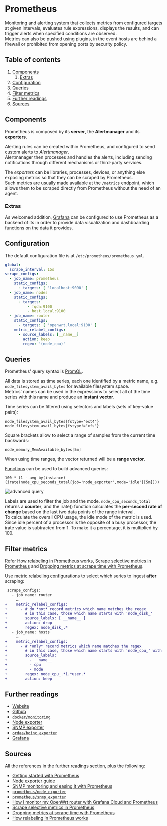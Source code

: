 # Prometheus

Monitoring and alerting system that collects metrics from configured targets at given intervals, evaluates rule
expressions, displays the results, and can trigger alerts when specified conditions are observed.<br/>
Metrics can also be pushed using plugins, in the event hosts are behind a firewall or prohibited from opening ports by
security policy.

## Table of contents <!-- omit in toc -->

1. [Components](#components)
   1. [Extras](#extras)
1. [Configuration](#configuration)
1. [Queries](#queries)
1. [Filter metrics](#filter-metrics)
1. [Further readings](#further-readings)
1. [Sources](#sources)

## Components

Prometheus is composed by its **server**, the **Alertmanager** and its **exporters**.

Alerting rules can be created within Prometheus, and configured to send custom alerts to _Alertmanager_.<br/>
Alertmanager then processes and handles the alerts, including sending notifications through different mechanisms or
third-party services.

The _exporters_ can be libraries, processes, devices, or anything else exposing metrics so that they can be scraped by
Prometheus.<br/>
Such metrics are usually made available at the `/metrics` endpoint, which allows them to be scraped directly from
Prometheus without the need of an agent.

### Extras

As welcomed addition, [Grafana] can be configured to use Prometheus as a backend of its in order to provide data
visualization and dashboarding functions on the data it provides.

## Configuration

The default configuration file is at `/etc/prometheus/prometheus.yml`.

```yml
global:
  scrape_interval: 15s
scrape_configs:
  - job_name: prometheus
    static_configs:
      - targets: [ 'localhost:9090' ]
  - job_name: nodes
    static_configs:
      - targets:
          - fqdn:9100
          - host.local:9100
  - job_name: router
    static_configs:
      - targets: [ 'openwrt.local:9100' ]
    metric_relabel_configs:
      - source_labels: [__name__]
        action: keep
        regex: '(node_cpu)'
```

## Queries

Prometheus' query syntax is [PromQL].

All data is stored as time series, each one identified by a metric name, e.g. `node_filesystem_avail_bytes` for
available filesystem space.<br/>
Metrics' names can be used in the expressions to select all of the time series with this name and produce an
**instant vector**.

Time series can be filtered using selectors and labels (sets of key-value pairs):

```promql
node_filesystem_avail_bytes{fstype="ext4"}
node_filesystem_avail_bytes{fstype!="xfs"}
```

Square brackets allow to select a range of samples from the current time backwards:

```promql
node_memory_MemAvailable_bytes[5m]
```

When using time ranges, the vector returned will be a **range vector**.

[Functions] can be used to build advanced queries:

```promql
100 * (1 - avg by(instance)(irate(node_cpu_seconds_total{job='node_exporter',mode='idle'}[5m])))
```

![advanced query](prometheus%20advanced%20query.png)

Labels are used to filter the job and the mode. `node_cpu_seconds_total` returns a **counter**, and the irate() function
calculates the **per-second rate of change** based on the last two data points of the range interval.<br/>
To calculate the overall CPU usage, the idle mode of the metric is used. Since idle percent of a processor is the
opposite of a busy processor, the irate value is subtracted from 1. To make it a percentage, it is multiplied by 100.

## Filter metrics

Refer [How relabeling in Prometheus works], [Scrape selective metrics in Prometheus] and
[Dropping metrics at scrape time with Prometheus].

Use [metric relabeling configurations][metric_relabel_configs] to select which series to ingest **after** scraping:

```diff
 scrape_configs:
   - job_name: router
     …
+    metric_relabel_configs:
+      - # do *not* record metrics which name matches the regex
+        # in this case, those which name starts with 'node_disk_'
+        source_labels: [ __name__ ]
+        action: drop
+        regex: node_disk_.*
   - job_name: hosts
     …
+    metric_relabel_configs:
+      - # *only* record metrics which name matches the regex
+        # in this case, those which name starts with 'node_cpu_' with cpu=1 and mode=user
+        source_labels:
+          - __name__
+          - cpu
+          - mode
+        regex: node_cpu_.*1.*user.*
+        action: keep
```

## Further readings

- [Website]
- [Github]
- [`docker/monitoring`][docker/monitoring]
- [Node exporter]
- [SNMP exporter]
- [`ordaa/boinc_exporter`][ordaa/boinc_exporter]
- [Grafana]

## Sources

All the references in the [further readings] section, plus the following:

- [Getting started with Prometheus]
- [Node exporter guide]
- [SNMP monitoring and easing it with Prometheus]
- [`prometheus/node_exporter`][prometheus/node_exporter]
- [`prometheus/snmp_exporter`][prometheus/snmp_exporter]
- [How I monitor my OpenWrt router with Grafana Cloud and Prometheus]
- [Scrape selective metrics in Prometheus]
- [Dropping metrics at scrape time with Prometheus]
- [How relabeling in Prometheus works]

<!--
  Reference
  ═╬═Time══
  -->

<!-- In-article sections -->
[further readings]: #further-readings

<!-- Knowledge base -->
[grafana]: grafana.md
[node exporter]: node%20exporter.md
[snmp exporter]: snmp%20exporter.md

<!-- Files -->
[docker/monitoring]: ../containers/monitoring/README.md

<!-- Upstream -->
[functions]: https://prometheus.io/docs/prometheus/latest/querying/functions/
[github]: https://github.com/prometheus/prometheus
[node exporter guide]: https://prometheus.io/docs/guides/node-exporter/
[prometheus/node_exporter]: https://github.com/prometheus/node_exporter
[prometheus/snmp_exporter]: https://github.com/prometheus/snmp_exporter
[promql]: https://prometheus.io/docs/prometheus/latest/querying/basics/
[website]: https://prometheus.io/
[metric_relabel_configs]: https://prometheus.io/docs/prometheus/latest/configuration/configuration/#metric_relabel_configs

<!-- Others -->
[dropping metrics at scrape time with prometheus]: https://www.robustperception.io/dropping-metrics-at-scrape-time-with-prometheus/
[getting started with prometheus]: https://opensource.com/article/18/12/introduction-prometheus
[how i monitor my openwrt router with grafana cloud and prometheus]: https://grafana.com/blog/2021/02/09/how-i-monitor-my-openwrt-router-with-grafana-cloud-and-prometheus/
[ordaa/boinc_exporter]: https://gitlab.com/ordaa/boinc_exporter
[scrape selective metrics in prometheus]: https://docs.last9.io/docs/how-to-scrape-only-selective-metrics-in-prometheus
[snmp monitoring and easing it with prometheus]: https://medium.com/@openmohan/snmp-monitoring-and-easing-it-with-prometheus-b157c0a42c0c
[how relabeling in prometheus works]: https://grafana.com/blog/2022/03/21/how-relabeling-in-prometheus-works/
